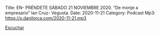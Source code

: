 Title: EN- PRÉNDETE SÁBADO 21 NOVIEMBRE 2020. “De monje a empresario” Ian Cruz- Vegusta.
Date: 2020-11-21
Category: Podcast
Mp3: https://s.danilorca.com/2020-11-21.mp3

<a href="https://s.danilorca.com/2020-11-21.mp3" type="audio/mpeg">
Escuchar
</a>
